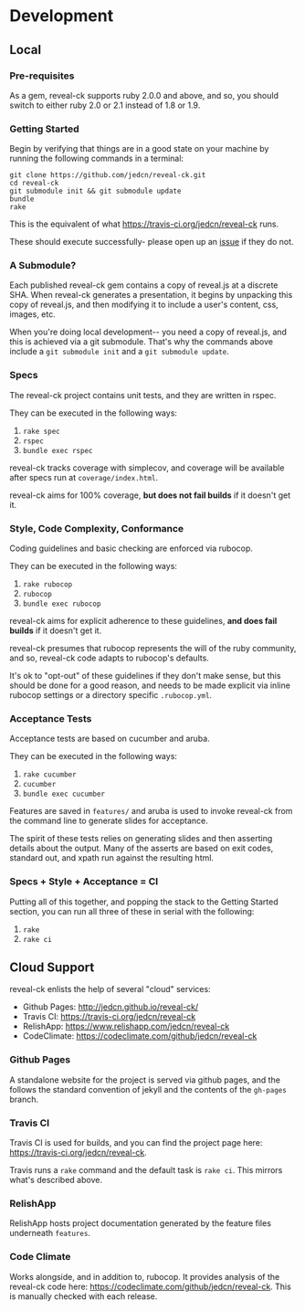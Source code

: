 # Development

## Local

### Pre-requisites

As a gem, reveal-ck supports ruby 2.0.0 and above, and so, you should
switch to either ruby 2.0 or 2.1 instead of 1.8 or 1.9.

### Getting Started

Begin by verifying that things are in a good state on your machine by
running the following commands in a terminal:

```
git clone https://github.com/jedcn/reveal-ck.git
cd reveal-ck
git submodule init && git submodule update
bundle
rake
```

This is the equivalent of what https://travis-ci.org/jedcn/reveal-ck
runs.

These should execute successfully- please open up an
[issue][reveal-ck-has-issues] if they do not.

[reveal-ck-has-issues]: https://github.com/jedcn/reveal-ck/issues/

### A Submodule?

Each published reveal-ck gem contains a copy of reveal.js at a
discrete SHA. When reveal-ck generates a presentation, it begins by
unpacking this copy of reveal.js, and then modifying it to include a
user's content, css, images, etc.

When you're doing local development-- you need a copy of reveal.js,
and this is achieved via a git submodule. That's why the commands
above include a `git submodule init` and a `git submodule update`.

### Specs

The reveal-ck project contains unit tests, and they are written in
rspec.

They can be executed in the following ways:

1. `rake spec`
2. `rspec`
3. `bundle exec rspec`

reveal-ck tracks coverage with simplecov, and coverage will be
available after specs run at `coverage/index.html`.

reveal-ck aims for 100% coverage, **but does not fail builds** if it
doesn't get it.

### Style, Code Complexity, Conformance

Coding guidelines and basic checking are enforced via rubocop.

They can be executed in the following ways:

1. `rake rubocop`
2. `rubocop`
3. `bundle exec rubocop`

reveal-ck aims for explicit adherence to these guidelines, **and does
fail builds** if it doesn't get it.

reveal-ck presumes that rubocop represents the will of the ruby
community, and so, reveal-ck code adapts to rubocop's defaults.

It's ok to "opt-out" of these guidelines if they don't make sense, but
this should be done for a good reason, and needs to be made explicit
via inline rubocop settings or a directory specific `.rubocop.yml`.

### Acceptance Tests

Acceptance tests are based on cucumber and aruba.

They can be executed in the following ways:

1. `rake cucumber`
2. `cucumber`
3. `bundle exec cucumber`

Features are saved in `features/` and aruba is used to invoke
reveal-ck from the command line to generate slides for acceptance.

The spirit of these tests relies on generating slides and then
asserting details about the output. Many of the asserts are based on
exit codes, standard out, and xpath run against the resulting html.

### Specs + Style + Acceptance = CI

Putting all of this together, and popping the stack to the Getting
Started section, you can run all three of these in serial with the
following:

1. `rake`
2. `rake ci`

## Cloud Support

reveal-ck enlists the help of several "cloud" services:

* Github Pages: http://jedcn.github.io/reveal-ck/
* Travis CI: https://travis-ci.org/jedcn/reveal-ck
* RelishApp: https://www.relishapp.com/jedcn/reveal-ck
* CodeClimate: https://codeclimate.com/github/jedcn/reveal-ck

### Github Pages

A standalone website for the project is served via github pages, and
the follows the standard convention of jekyll and the contents of the
`gh-pages` branch.

### Travis CI

Travis CI is used for builds, and you can find the project page here:
https://travis-ci.org/jedcn/reveal-ck.

Travis runs a `rake` command and the default task is `rake ci`. This
mirrors what's described above.

### RelishApp

RelishApp hosts project documentation generated by the feature files
underneath `features`.

### Code Climate

Works alongside, and in addition to, rubocop. It provides analysis of
the reveal-ck code here:
https://codeclimate.com/github/jedcn/reveal-ck. This is manually
checked with each release.
